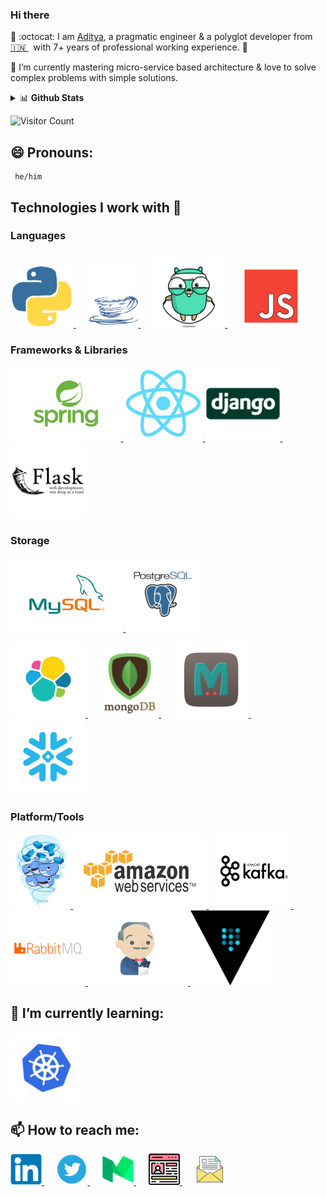 ### Hi there

<!--
**AdityaMisra/AdityaMisra** is a ✨ _special_ ✨ repository because its `README.md` (this file) appears on your GitHub profile.
-->

🔭 :octocat: I am [Aditya](http://adityamisra.com/), a pragmatic engineer & a polyglot developer from [🇮🇳 ](https://en.wikipedia.org/wiki/India)&nbsp; with 7+ years of professional working experience. 🚀

🌱 I’m currently mastering micro-service based architecture & love to solve complex problems with simple solutions.

<details>
     <summary>📊 <b>Github Stats</b></summary>
     <p align="center"> 
          <img src="https://github-readme-stats.vercel.app/api?username=AdityaMisra&show_icons=true&theme=calm" alt="Aditya Misra | Stats" />
    <p/>
</details>

 ![Visitor Count](https://profile-counter.glitch.me/{AdityaMisra}/count.svg)

## 😄 Pronouns:
     he/him

## Technologies I work with :information_desk_person:

### Languages

<p>
   <a href="https://www.python.org/" rel="nofollow" target="_blank">
     <img src="https://raw.githubusercontent.com/AdityaMisra/AdityaMisra/master/assets/python.gif" height="100">
   </a>&nbsp;&nbsp;&nbsp;&nbsp;
   <a href="https://www.java.com/en/" rel="nofollow" target="_blank">
     <img src="https://raw.githubusercontent.com/AdityaMisra/AdityaMisra/master/assets/java.gif" height="100">
   </a>&nbsp;&nbsp;&nbsp;&nbsp;
   <a href="https://golang.org/" rel="nofollow" target="_blank">
     <img src="https://raw.githubusercontent.com/AdityaMisra/AdityaMisra/master/assets/golang.gif" height="120">
   </a>&nbsp;&nbsp;&nbsp;&nbsp;
   <a href="https://www.javascript.com/" rel="nofollow" target="_blank">
     <img src="https://raw.githubusercontent.com/AdityaMisra/AdityaMisra/master/assets/js-javascript.gif" height="100">
   </a>
</p>



### Frameworks & Libraries

<p>
    <a href="https://spring.io/projects/spring-boot" rel="nofollow" target="_blank">
        <img src="https://raw.githubusercontent.com/AdityaMisra/AdityaMisra/master/assets/spring-boot.gif" height="120">
    </a>
    <a href="https://reactjs.org/" rel="nofollow" target="_blank">
        <img src="https://raw.githubusercontent.com/AdityaMisra/AdityaMisra/master/assets/react_js.gif" height="120">
    </a>
    <a href="https://www.djangoproject.com/" rel="nofollow" target="_blank">
        <img src="https://raw.githubusercontent.com/AdityaMisra/AdityaMisra/master/assets/django.gif" height="120">
    </a> &nbsp;&nbsp;&nbsp;&nbsp;
    <a href="https://flask.palletsprojects.com/" rel="nofollow" target="_blank">
        <img src="https://raw.githubusercontent.com/AdityaMisra/AdityaMisra/master/assets/flask.gif" height="120">
    </a>
    
</p>

### Storage

<p>
    <a href="https://www.mysql.com/" rel="nofollow" target="_blank">
        <img src="https://raw.githubusercontent.com/AdityaMisra/AdityaMisra/master/assets/mysql.gif" height="120">
    </a>
    <a href="https://www.postgresql.org/" rel="nofollow" target="_blank">
        <img src="https://raw.githubusercontent.com/AdityaMisra/AdityaMisra/master/assets/postgresql.gif" height="120">
    </a>
</p>

<p>
    <a href="https://www.elastic.co/" rel="nofollow"target="_blank">
        <img src="https://raw.githubusercontent.com/AdityaMisra/AdityaMisra/master/assets/elasticsearch.gif" height="120">
    </a> &nbsp;&nbsp;&nbsp;&nbsp;
    <a href="https://www.mongodb.com/" rel="nofollow" target="_blank">
        <img src="https://raw.githubusercontent.com/AdityaMisra/AdityaMisra/master/assets/mongo.gif" height="110">
    </a> &nbsp;&nbsp;&nbsp;&nbsp;
    <a href="https://memcached.org/" rel="nofollow" target="_blank">
        <img src="https://raw.githubusercontent.com/AdityaMisra/AdityaMisra/master/assets/memcached.gif" height="120">
    </a> &nbsp;&nbsp;&nbsp;&nbsp;
    <a href="https://www.snowflake.com/" rel="nofollow" target="_blank">
        <img src="https://raw.githubusercontent.com/AdityaMisra/AdityaMisra/master/assets/snowflake_icon.gif" height="120">
    </a>
</p>

### Platform/Tools

<p>
    <a href="https://www.docker.com/" rel="nofollow" target="_blank">
        <img src="https://raw.githubusercontent.com/AdityaMisra/AdityaMisra/master/assets/docker.gif" height="120">
    </a>
    <a href="https://aws.amazon.com/" rel="nofollow" target="_blank">
        <img src="https://raw.githubusercontent.com/AdityaMisra/AdityaMisra/master/assets/aws.gif" height="120">
    </a> &nbsp;&nbsp;
    <a href="https://kafka.apache.org/" rel="nofollow" target="_blank">
        <img src="https://raw.githubusercontent.com/AdityaMisra/AdityaMisra/master/assets/kafka.gif" height="120">
    </a> &nbsp;&nbsp;
    <a href="https://www.rabbitmq.com/" rel="nofollow" target="_blank">
        <img src="https://raw.githubusercontent.com/AdityaMisra/AdityaMisra/master/assets/rabbitmq.gif" height="120">
    </a>
    <a href="https://www.jenkins.io/" rel="nofollow" target="_blank">
        <img src="https://raw.githubusercontent.com/AdityaMisra/AdityaMisra/master/assets/jenkins.gif" height="120">
    </a>
    <a href="https://www.vaultproject.io/" rel="nofollow" target="_blank">
        <img src="https://raw.githubusercontent.com/AdityaMisra/AdityaMisra/master/assets/hashicorp_vault.svg" height="120">
    </a>
</p>

## 🌱 I’m currently learning:
<a href="https://kubernetes.io/" target="_blank" target="_blank">
    <img src="https://raw.githubusercontent.com/AdityaMisra/AdityaMisra/master/assets/k8s.gif" height="110"/>
</a>

## 📫 How to reach me:
<a href="https://www.linkedin.com/in/misra-aditya/" target="_blank">
    <img src="https://raw.githubusercontent.com/AdityaMisra/AdityaMisra/master/assets/_linkedin.png" height="50"/>
</a>&nbsp;&nbsp;&nbsp;&nbsp;
<a href="https://twitter.com/realadityamisra" target="_blank">
    <img src="https://raw.githubusercontent.com/AdityaMisra/AdityaMisra/master/assets/twitter.webp" height="50"/>
</a>&nbsp;&nbsp;&nbsp;&nbsp;
<a href="https://medium.com/@aditya_misra5" target="_blank">
    <img src="https://raw.githubusercontent.com/AdityaMisra/AdityaMisra/master/assets/medium.png" height="50"/>
</a>&nbsp;&nbsp;&nbsp;&nbsp;
<a href="https://adityamisra.com" target="_blank">
    <img src="https://raw.githubusercontent.com/AdityaMisra/AdityaMisra/master/assets/profile.png" height="50"/>
</a>&nbsp;&nbsp;&nbsp;&nbsp;
<a href="mailto:amisra14@yahoo.co.uk" target="_blank">
    <img src="https://raw.githubusercontent.com/AdityaMisra/AdityaMisra/master/assets/email_me.png" height="50"/>
</a>
